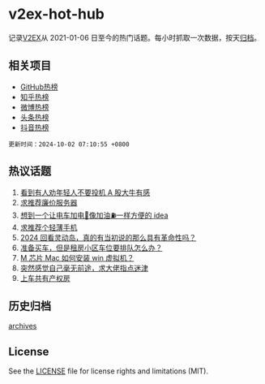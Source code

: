 # v2ex-hot-hub

 记录[V2EX](https://www.v2ex.com/)从 2021-01-06 日至今的热门话题。每小时抓取一次数据，按天[归档](archives)。
 
 ## 相关项目

- [GitHub热榜](https://github.com/lonnyzhang423/github-hot-hub)
- [知乎热榜](https://github.com/lonnyzhang423/zhihu-hot-hub)
- [微博热榜](https://github.com/lonnyzhang423/weibo-hot-hub)
- [头条热榜](https://github.com/lonnyzhang423/toutiao-hot-hub)
- [抖音热榜](https://github.com/lonnyzhang423/douyin-hot-hub)


 `更新时间：2024-10-02 07:10:55 +0800`

## 热议话题

1. [看到有人劝年轻人不要投机 A 股大牛有感](https://www.v2ex.com/t/1077234)
1. [求推荐廉价服务器](https://www.v2ex.com/t/1077295)
1. [想到一个让电车加电🔋像加油⛽️一样方便的 idea](https://www.v2ex.com/t/1077255)
1. [求推荐个轻薄手机](https://www.v2ex.com/t/1077228)
1. [2024 回看灵动岛，真的有当初说的那么具有革命性吗？](https://www.v2ex.com/t/1077311)
1. [准备买车，但是租房小区车位要排队怎么办？](https://www.v2ex.com/t/1077251)
1. [M 芯片 Mac 如何安装 win 虚拟机？](https://www.v2ex.com/t/1077259)
1. [突然感觉自己毫无前途，求大佬指点迷津](https://www.v2ex.com/t/1077272)
1. [上车共有产权房](https://www.v2ex.com/t/1077249)

## 历史归档

[archives](archives)

## License

See the [LICENSE](LICENSE) file for license rights and limitations (MIT).
